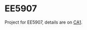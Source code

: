 # EE5907

Project for EE5907, details are on [CA1](https://github.com/fushengliu/EE5907/blob/master/CA1/EE5907_EE5027_SPAM.pdf).


